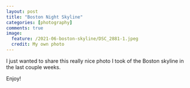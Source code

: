 ```yaml
---
layout: post
title: "Boston Night Skyline"
categories: [photography]
comments: true
image: 
  feature: /2021-06-boston-skyline/DSC_2881-1.jpeg
  credit: My own photo
---
```


I just wanted to share this really nice photo I took of the Boston skyline in the last couple weeks. 

Enjoy! 
